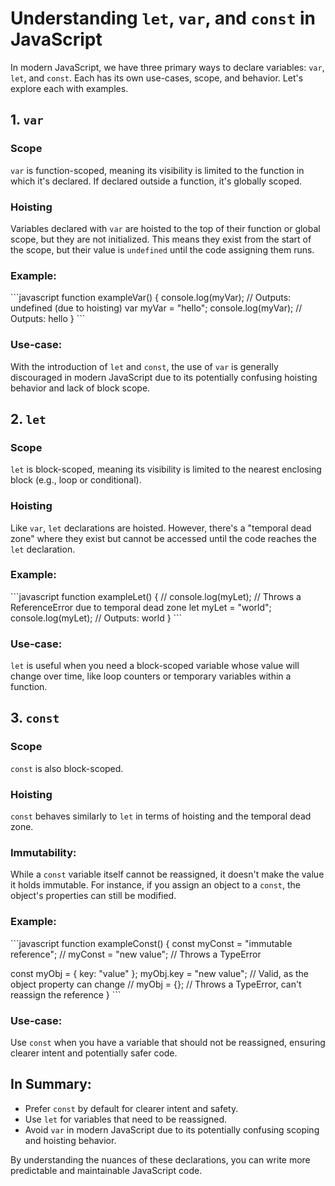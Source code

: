 # Understanding `let`, `var`, and `const` in JavaScript

In modern JavaScript, we have three primary ways to declare variables: `var`, `let`, and `const`. Each has its own use-cases, scope, and behavior. Let's explore each with examples.

## 1. `var`

### Scope

`var` is function-scoped, meaning its visibility is limited to the function in which it's declared. If declared outside a function, it's globally scoped.

### Hoisting

Variables declared with `var` are hoisted to the top of their function or global scope, but they are not initialized. This means they exist from the start of the scope, but their value is `undefined` until the code assigning them runs.

### Example:

\```javascript
function exampleVar() {
console.log(myVar); // Outputs: undefined (due to hoisting)
var myVar = "hello";
console.log(myVar); // Outputs: hello
}
\```

### Use-case:

With the introduction of `let` and `const`, the use of `var` is generally discouraged in modern JavaScript due to its potentially confusing hoisting behavior and lack of block scope.

## 2. `let`

### Scope

`let` is block-scoped, meaning its visibility is limited to the nearest enclosing block (e.g., loop or conditional).

### Hoisting

Like `var`, `let` declarations are hoisted. However, there's a "temporal dead zone" where they exist but cannot be accessed until the code reaches the `let` declaration.

### Example:

\```javascript
function exampleLet() {
// console.log(myLet); // Throws a ReferenceError due to temporal dead zone
let myLet = "world";
console.log(myLet); // Outputs: world
}
\```

### Use-case:

`let` is useful when you need a block-scoped variable whose value will change over time, like loop counters or temporary variables within a function.

## 3. `const`

### Scope

`const` is also block-scoped.

### Hoisting

`const` behaves similarly to `let` in terms of hoisting and the temporal dead zone.

### Immutability:

While a `const` variable itself cannot be reassigned, it doesn't make the value it holds immutable. For instance, if you assign an object to a `const`, the object's properties can still be modified.

### Example:

\```javascript
function exampleConst() {
const myConst = "immutable reference";
// myConst = "new value"; // Throws a TypeError

const myObj = { key: "value" };
myObj.key = "new value"; // Valid, as the object property can change
// myObj = {}; // Throws a TypeError, can't reassign the reference
}
\```

### Use-case:

Use `const` when you have a variable that should not be reassigned, ensuring clearer intent and potentially safer code.

## In Summary:

- Prefer `const` by default for clearer intent and safety.
- Use `let` for variables that need to be reassigned.
- Avoid `var` in modern JavaScript due to its potentially confusing scoping and hoisting behavior.

By understanding the nuances of these declarations, you can write more predictable and maintainable JavaScript code.
